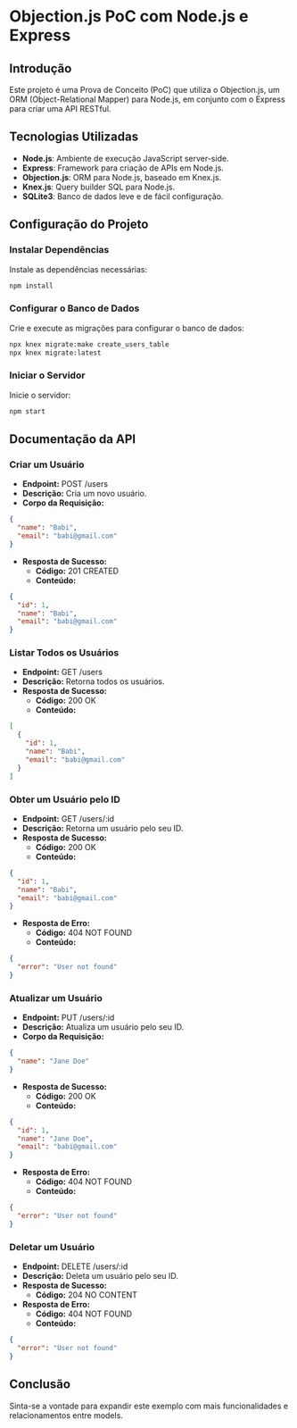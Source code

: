 # Objection.js PoC com Node.js e Express

## Introdução

Este projeto é uma Prova de Conceito (PoC) que utiliza o Objection.js, um ORM (Object-Relational Mapper) para Node.js, em conjunto com o Express para criar uma API RESTful.

## Tecnologias Utilizadas

- **Node.js**: Ambiente de execução JavaScript server-side.
- **Express**: Framework para criação de APIs em Node.js.
- **Objection.js**: ORM para Node.js, baseado em Knex.js.
- **Knex.js**: Query builder SQL para Node.js.
- **SQLite3**: Banco de dados leve e de fácil configuração.

## Configuração do Projeto

### Instalar Dependências

Instale as dependências necessárias:

```bash
npm install
```

### Configurar o Banco de Dados

Crie e execute as migrações para configurar o banco de dados:

```bash
npx knex migrate:make create_users_table
npx knex migrate:latest
```

### Iniciar o Servidor

Inicie o servidor:

```bash
npm start
```

## Documentação da API

### Criar um Usuário

- **Endpoint:** POST /users
- **Descrição:** Cria um novo usuário.
- **Corpo da Requisição:**

```json
{
  "name": "Babi",
  "email": "babi@gmail.com"
}
```

- **Resposta de Sucesso:**
  - **Código:** 201 CREATED
  - **Conteúdo:**

```json
{
  "id": 1,
  "name": "Babi",
  "email": "babi@gmail.com"
}
```

### Listar Todos os Usuários

- **Endpoint:** GET /users
- **Descrição:** Retorna todos os usuários.
- **Resposta de Sucesso:**
  - **Código:** 200 OK
  - **Conteúdo:**

```json
[
  {
    "id": 1,
    "name": "Babi",
    "email": "babi@gmail.com"
  }
]
```

### Obter um Usuário pelo ID

- **Endpoint:** GET /users/:id
- **Descrição:** Retorna um usuário pelo seu ID.
- **Resposta de Sucesso:**
  - **Código:** 200 OK
  - **Conteúdo:**

```json
{
  "id": 1,
  "name": "Babi",
  "email": "babi@gmail.com"
}
```

- **Resposta de Erro:**
  - **Código:** 404 NOT FOUND
  - **Conteúdo:**

```json
{
  "error": "User not found"
}
```

### Atualizar um Usuário

- **Endpoint:** PUT /users/:id
- **Descrição:** Atualiza um usuário pelo seu ID.
- **Corpo da Requisição:**

```json
{
  "name": "Jane Doe"
}
```

- **Resposta de Sucesso:**
  - **Código:** 200 OK
  - **Conteúdo:**

```json
{
  "id": 1,
  "name": "Jane Doe",
  "email": "babi@gmail.com"
}
```

- **Resposta de Erro:**
  - **Código:** 404 NOT FOUND
  - **Conteúdo:**

```json
{
  "error": "User not found"
}
```

### Deletar um Usuário

- **Endpoint:** DELETE /users/:id
- **Descrição:** Deleta um usuário pelo seu ID.
- **Resposta de Sucesso:**
  - **Código:** 204 NO CONTENT
- **Resposta de Erro:**
  - **Código:** 404 NOT FOUND
  - **Conteúdo:**

```json
{
  "error": "User not found"
}
```

## Conclusão

Sinta-se a vontade para expandir este exemplo com mais funcionalidades e relacionamentos entre models.
